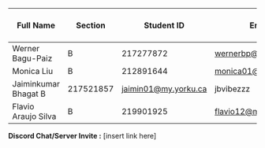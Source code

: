 | Full Name        | Section | Student ID | Email                | Best Way to Contact | Discord Username | GitHub Account |
|------------------|---------|------------|----------------------|---------------------|------------------|-----------------|
| Werner Bagu-Paiz |    B    | 217277872  | wernerbp@my.yorku.ca | Discord             | .totaldarkness   |[TotalDarkness-NRF](https://github.com/TotalDarkness-NRF)|
| Monica Liu       |    B    | 212891644  | monica01@my.yorku.ca | Discord             | kermit_01        |[monicaliu0101](https://github.com/monicaliu0101)        |
| Jaiminkumar Bhagat           B    |  217521857       |     jaimin01@my.yorku.ca         |  jbvibezzz            |   [Jaimin Bhagat](https://github.com/Jaimin-Bhagat)                 |   |        
|  Flavio Araujo Silva                 |  B       |  219901925          |   flavio12@my.yorku.ca                   |  Discord                   |   perry12               | [Flavio Araujo Silva](https://github.com/Perry12th)                |

**Discord Chat/Server Invite :** [insert link here]
